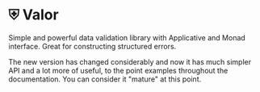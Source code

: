 # ⛨ Valor

Simple and powerful data validation library with Applicative and Monad
interface. Great for constructing structured errors.

The new version has changed considerably and now it has much simpler API and a
lot more of useful, to the point examples throughout the documentation. You can
consider it "mature" at this point.
